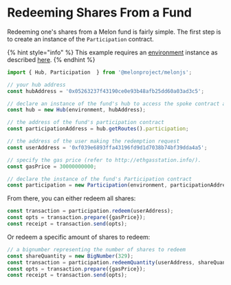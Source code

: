 # Redeeming Shares From a Fund

Redeeming one's shares from a Melon fund is fairly simple. The first step is to create an instance of the `Participation` contract.

{% hint style="info" %}
This example requires an [environment](../building-blocks/environment/) instance as described [here](../building-blocks/environment/).
{% endhint %}

```javascript
import { Hub, Participation  } from '@melonproject/melonjs';

// your hub address
const hubAddress = '0x05263237f43190ce0e93b48afb25dd60a03ad3c5';

// declare an instance of the fund's hub to access the spoke contract addresses
const hub = new Hub(environment, hubAddress);

// the address of the fund's participation contract
const participationAddress = hub.getRoutes().participation; 

// the address of the user making the redemption request
const userAddress = '0xf039e6893ffa43196fd9d1d7038b74bf39dda4a5'; 

// specify the gas price (refer to http://ethgasstation.info/).
const gasPrice = 30000000000;

// declare the instance of the fund's Participation contract
const participation = new Participation(environment, participationAddress);
```

From there, you can either redeem all shares:

```javascript
const transaction = participation.redeem(userAddress); 
const opts = transaction.prepare({gasPrice});
const receipt = transaction.send(opts);
```

Or redeem a specific amount of shares to redeem:

```javascript
// a bignumber representing the number of shares to redeem
const shareQuantity = new BigNumber(329); 
const transaction = participation.redeemQuantity(userAddress, shareQuantity); 
const opts = transaction.prepare({gasPrice});
const receipt = transaction.send(opts);
```

